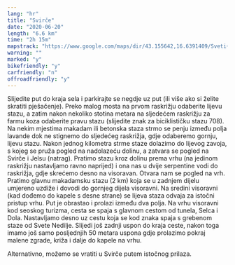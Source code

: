 ```yaml
---
lang: "hr"
title: "Svirče"
date: "2020-06-20"
length: "6.6 km"
time: "2h 15m"
mapstrack: "https://www.google.com/maps/dir/43.155642,16.6391409/Sveti+Nikola,+21465,+Svir%C4%8De/@43.1488575,16.5914961,13z/data=!4m9!4m8!1m0!1m5!1m1!1s0x134a7e589243301b:0xb511ab261b2d9d7e!2m2!1d16.597556!2d43.144528!3e2!5m1!1e4"
warning: ""
marked: "y"
bikefriendly: "y"
carfriendly: "n"
offroadfriendly: "y"
---
```


Slijedite put do kraja sela i parkirajte se negdje uz put (ili više ako si želite skratiti pješačenje). Preko malog mosta na prvom raskrižju odaberite lijevu stazu, a zatim nakon nekoliko stotina metara na sljedećem raskrižju za farmu koza odaberite pravu stazu (slijedite znak za biciklističku stazu 708). Na nekim mjestima makadam ili betonska staza strmo se penju između polja lavande dok ne stignemo do sljedećeg raskrižja, gdje odaberemo gornju, lijevu stazu. Nakon jednog kilometra strme staze dolazimo do lijevog zavoja, s kojeg se pruža pogled na nadolazeću dolinu, a zatvara se pogled na Svirče i Jelsu (natrag). Pratimo stazu kroz dolinu prema vrhu (na jedinom raskrižju nastavljamo ravno naprijed) i ona nas u dvije serpentine vodi do raskrižja, gdje skrećemo desno na visoravan. Otvara nam se pogled na vrh. Pratimo glavnu makadamsku stazu (2 km) koja se u zadnjem dijelu umjereno uzdiže i dovodi do gornjeg dijela visoravni. Na sredini visoravni (kad dođemo do kapele s desne strane) se lijeva staza odvaja za istočni pristup vrhu. Put je obrastao i prolazi između dva polja. Na vrhu visoravni kod seoskog turizma, cesta se spaja s glavnom cestom od tunela, Selca i Dola. Nastavljamo desno uz cestu koja se kod znaka spaja s grebenom staze od Svete Nedilje. Slijedi još zadnji uspon do kraja ceste, nakon toga imamo još samo posljednjih 50 metara uspona gdje prolazimo pokraj malene zgrade, križa i dalje do kapele na vrhu.

Alternativno, možemo se vratiti u Svirče putem istočnog prilaza.



